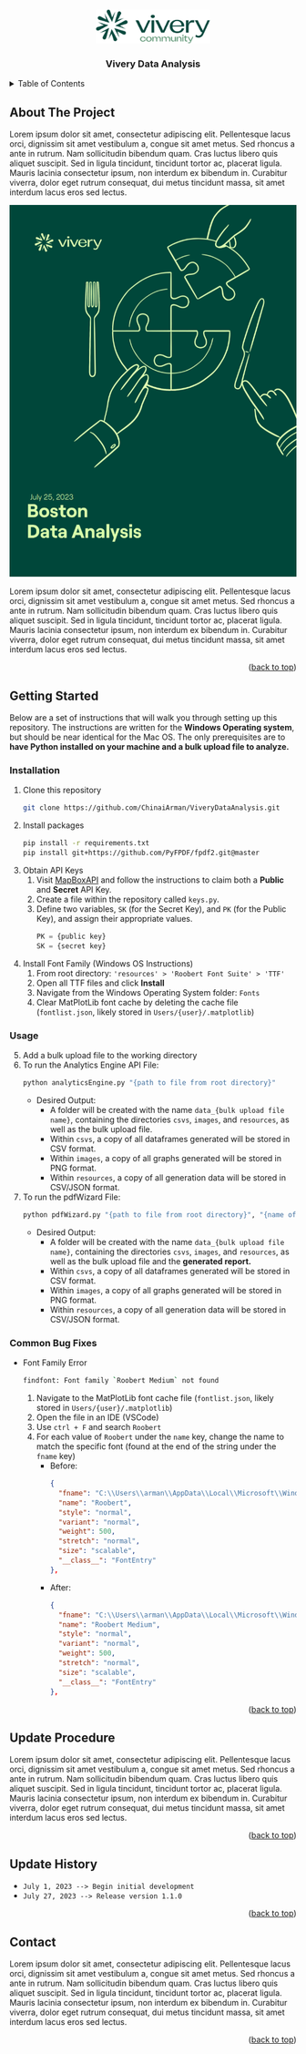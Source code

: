 <!-- LINK TO TOP -->
<a name="readme-top"></a>



<!-- PROJECT LOGO -->
<br />
<div align="center">
  <a href="https://github.com/ChinaiArman/ViveryDataAnalysis">
    <img src="resources\images\logo.png" alt="Logo" width="200">
  </a>
  <h3 align="center">Vivery Data Analysis</h3>
</div>



<!-- TABLE OF CONTENTS -->
<details>
  <summary>Table of Contents</summary>
  <ol>
    <li>
      <a href="#about-the-project">About The Project</a>
    </li>
    <li>
      <a href="#getting-started">Getting Started</a>
      <ul>
        <li><a href="#installation">Installation</a></li>
        <li><a href="#usage">Usage</a></li>
        <li><a href="#usage">Usage</a></li>
      </ul>
    </li>
    <li><a href="#update-procedure">Update Procedure</a></li>
    <li><a href="#update-history">Update History</a></li>
    <li><a href="#contact">Contact</a></li>
  </ol>
</details>



<!-- ABOUT THE PROJECT -->
## About The Project

Lorem ipsum dolor sit amet, consectetur adipiscing elit. Pellentesque lacus orci, dignissim sit amet vestibulum a, congue sit amet metus. Sed rhoncus a ante in rutrum. Nam sollicitudin bibendum quam. Cras luctus libero quis aliquet suscipit. Sed in ligula tincidunt, tincidunt tortor ac, placerat ligula. Mauris lacinia consectetur ipsum, non interdum ex bibendum in. Curabitur viverra, dolor eget rutrum consequat, dui metus tincidunt massa, sit amet interdum lacus eros sed lectus.

![Product Name Screen Shot][sample-cover]

Lorem ipsum dolor sit amet, consectetur adipiscing elit. Pellentesque lacus orci, dignissim sit amet vestibulum a, congue sit amet metus. Sed rhoncus a ante in rutrum. Nam sollicitudin bibendum quam. Cras luctus libero quis aliquet suscipit. Sed in ligula tincidunt, tincidunt tortor ac, placerat ligula. Mauris lacinia consectetur ipsum, non interdum ex bibendum in. Curabitur viverra, dolor eget rutrum consequat, dui metus tincidunt massa, sit amet interdum lacus eros sed lectus.

<p align="right">(<a href="#readme-top">back to top</a>)</p>



<!-- GETTING STARTED -->
## Getting Started

Below are a set of instructions that will walk you through setting up this repository. The instructions are written for the **Windows Operating system**, but should be near identical for the Mac OS. The only prerequisites are to **have Python installed on your machine and a bulk upload file to analyze.** 

### Installation

1. Clone this repository
   ```sh
   git clone https://github.com/ChinaiArman/ViveryDataAnalysis.git
   ```
2. Install packages
   ```sh
   pip install -r requirements.txt
   pip install git+https://github.com/PyFPDF/fpdf2.git@master
   ```
3. Obtain API Keys
    1. Visit [MapBoxAPI](https://docs.mapbox.com/help/getting-started/access-tokens/) and follow the instructions to claim both a **Public** and **Secret** API Key.
    2. Create a file within the repository called `keys.py`.
    3. Define two variables, `SK` (for the Secret Key), and `PK` (for the Public Key), and assign their appropriate values.
        ```python
        PK = {public key}
        SK = {secret key}
        ```
4. Install Font Family (Windows OS Instructions)
    1. From root directory: `'resources' > 'Roobert Font Suite' > 'TTF'`
    2. Open all TTF files and click **Install**
    3. Navigate from the Windows Operating System folder: `Fonts`
    4. Clear MatPlotLib font cache by deleting the cache file (`fontlist.json`, likely stored in `Users/{user}/.matplotlib`)

### Usage
5. Add a bulk upload file to the working directory
6. To run the Analytics Engine API File:
    ```sh
    python analyticsEngine.py "{path to file from root directory}"
    ```
    - Desired Output:
      * A folder will be created with the name `data_{bulk upload file name}`, containing the directories `csvs`, `images`, and `resources`, as well as the bulk upload file.
      * Within `csvs`, a copy of all dataframes generated will be stored in CSV format.
      * Within `images`, a copy of all graphs generated will be stored in PNG format.
      * Within `resources`, a copy of all generation data will be stored in CSV/JSON format.
7. To run the pdfWizard File:
    ```sh
    python pdfWizard.py "{path to file from root directory}", "{name of network}"
    ```
    - Desired Output:
      * A folder will be created with the name `data_{bulk upload file name}`, containing the directories `csvs`, `images`, and `resources`, as well as the bulk upload file and the **generated report.**
      * Within `csvs`, a copy of all dataframes generated will be stored in CSV format.
      * Within `images`, a copy of all graphs generated will be stored in PNG format.
      * Within `resources`, a copy of all generation data will be stored in CSV/JSON format.

### Common Bug Fixes
- Font Family Error
  ```sh
  findfont: Font family `Roobert Medium` not found
  ```
    1. Navigate to the MatPlotLib font cache file (`fontlist.json`, likely stored in `Users/{user}/.matplotlib`)
    2. Open the file in an IDE (VSCode)
    3. Use `ctrl + F` and search `Roobert`
    4. For each value of `Roobert` under the `name` key, change the name to match the specific font (found at the end of the string under the `fname` key)
        - Before:
          ```json
          {
            "fname": "C:\\Users\\arman\\AppData\\Local\\Microsoft\\Windows\\Fonts\\Roobert-Medium.ttf",
            "name": "Roobert",
            "style": "normal",
            "variant": "normal",
            "weight": 500,
            "stretch": "normal",
            "size": "scalable",
            "__class__": "FontEntry"
          },
          ```
        - After:
          ```json
          {
            "fname": "C:\\Users\\arman\\AppData\\Local\\Microsoft\\Windows\\Fonts\\Roobert-Medium.ttf",
            "name": "Roobert Medium",
            "style": "normal",
            "variant": "normal",
            "weight": 500,
            "stretch": "normal",
            "size": "scalable",
            "__class__": "FontEntry"
          },
          ```


<p align="right">(<a href="#readme-top">back to top</a>)</p>



<!-- USAGE EXAMPLES -->
## Update Procedure

Lorem ipsum dolor sit amet, consectetur adipiscing elit. Pellentesque lacus orci, dignissim sit amet vestibulum a, congue sit amet metus. Sed rhoncus a ante in rutrum. Nam sollicitudin bibendum quam. Cras luctus libero quis aliquet suscipit. Sed in ligula tincidunt, tincidunt tortor ac, placerat ligula. Mauris lacinia consectetur ipsum, non interdum ex bibendum in. Curabitur viverra, dolor eget rutrum consequat, dui metus tincidunt massa, sit amet interdum lacus eros sed lectus.

<p align="right">(<a href="#readme-top">back to top</a>)</p>



<!-- UPDATE HISTORY -->
## Update History

- ``July 1, 2023 --> Begin initial development``
- ``July 27, 2023 --> Release version 1.1.0``

<p align="right">(<a href="#readme-top">back to top</a>)</p>



<!-- CONTACT -->
## Contact

Lorem ipsum dolor sit amet, consectetur adipiscing elit. Pellentesque lacus orci, dignissim sit amet vestibulum a, congue sit amet metus. Sed rhoncus a ante in rutrum. Nam sollicitudin bibendum quam. Cras luctus libero quis aliquet suscipit. Sed in ligula tincidunt, tincidunt tortor ac, placerat ligula. Mauris lacinia consectetur ipsum, non interdum ex bibendum in. Curabitur viverra, dolor eget rutrum consequat, dui metus tincidunt massa, sit amet interdum lacus eros sed lectus.

<p align="right">(<a href="#readme-top">back to top</a>)</p>




<!-- MARKDOWN LINKS & IMAGES -->
<!-- https://www.markdownguide.org/basic-syntax/#reference-style-links -->
[sample-cover]: resources/images/sample_cover.png
